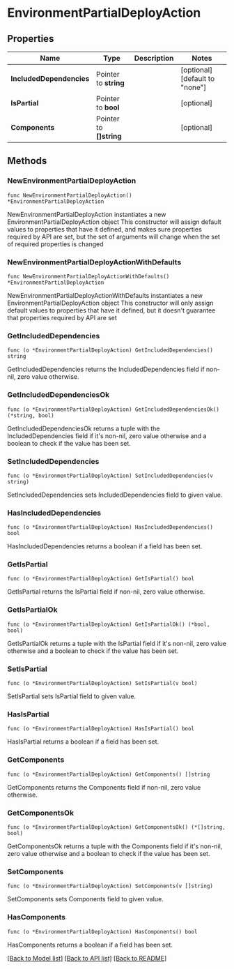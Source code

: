 # EnvironmentPartialDeployAction

## Properties

Name | Type | Description | Notes
------------ | ------------- | ------------- | -------------
**IncludedDependencies** | Pointer to **string** |  | [optional] [default to "none"]
**IsPartial** | Pointer to **bool** |  | [optional] 
**Components** | Pointer to **[]string** |  | [optional] 

## Methods

### NewEnvironmentPartialDeployAction

`func NewEnvironmentPartialDeployAction() *EnvironmentPartialDeployAction`

NewEnvironmentPartialDeployAction instantiates a new EnvironmentPartialDeployAction object
This constructor will assign default values to properties that have it defined,
and makes sure properties required by API are set, but the set of arguments
will change when the set of required properties is changed

### NewEnvironmentPartialDeployActionWithDefaults

`func NewEnvironmentPartialDeployActionWithDefaults() *EnvironmentPartialDeployAction`

NewEnvironmentPartialDeployActionWithDefaults instantiates a new EnvironmentPartialDeployAction object
This constructor will only assign default values to properties that have it defined,
but it doesn't guarantee that properties required by API are set

### GetIncludedDependencies

`func (o *EnvironmentPartialDeployAction) GetIncludedDependencies() string`

GetIncludedDependencies returns the IncludedDependencies field if non-nil, zero value otherwise.

### GetIncludedDependenciesOk

`func (o *EnvironmentPartialDeployAction) GetIncludedDependenciesOk() (*string, bool)`

GetIncludedDependenciesOk returns a tuple with the IncludedDependencies field if it's non-nil, zero value otherwise
and a boolean to check if the value has been set.

### SetIncludedDependencies

`func (o *EnvironmentPartialDeployAction) SetIncludedDependencies(v string)`

SetIncludedDependencies sets IncludedDependencies field to given value.

### HasIncludedDependencies

`func (o *EnvironmentPartialDeployAction) HasIncludedDependencies() bool`

HasIncludedDependencies returns a boolean if a field has been set.

### GetIsPartial

`func (o *EnvironmentPartialDeployAction) GetIsPartial() bool`

GetIsPartial returns the IsPartial field if non-nil, zero value otherwise.

### GetIsPartialOk

`func (o *EnvironmentPartialDeployAction) GetIsPartialOk() (*bool, bool)`

GetIsPartialOk returns a tuple with the IsPartial field if it's non-nil, zero value otherwise
and a boolean to check if the value has been set.

### SetIsPartial

`func (o *EnvironmentPartialDeployAction) SetIsPartial(v bool)`

SetIsPartial sets IsPartial field to given value.

### HasIsPartial

`func (o *EnvironmentPartialDeployAction) HasIsPartial() bool`

HasIsPartial returns a boolean if a field has been set.

### GetComponents

`func (o *EnvironmentPartialDeployAction) GetComponents() []string`

GetComponents returns the Components field if non-nil, zero value otherwise.

### GetComponentsOk

`func (o *EnvironmentPartialDeployAction) GetComponentsOk() (*[]string, bool)`

GetComponentsOk returns a tuple with the Components field if it's non-nil, zero value otherwise
and a boolean to check if the value has been set.

### SetComponents

`func (o *EnvironmentPartialDeployAction) SetComponents(v []string)`

SetComponents sets Components field to given value.

### HasComponents

`func (o *EnvironmentPartialDeployAction) HasComponents() bool`

HasComponents returns a boolean if a field has been set.


[[Back to Model list]](../README.md#documentation-for-models) [[Back to API list]](../README.md#documentation-for-api-endpoints) [[Back to README]](../README.md)


